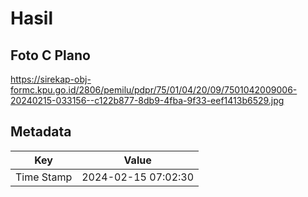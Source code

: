 # Hasil

## Foto C Plano

https://sirekap-obj-formc.kpu.go.id/2806/pemilu/pdpr/75/01/04/20/09/7501042009006-20240215-033156--c122b877-8db9-4fba-9f33-eef1413b6529.jpg


## Metadata

| Key        | Value               |
| ---------- | ------------------- |
| Time Stamp | 2024-02-15 07:02:30 |



